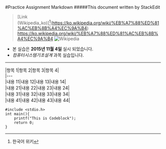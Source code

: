 #Practice Assignment Markdown
#####This document written by StackEdit
>[Link (Wikipedia_ko)][^1](https://ko.wikipedia.org/wiki/%EB%A7%88%ED%81%AC%EB%8B%A4%EC%9A%B4)
><https://ko.wikipedia.org/wiki/%EB%A7%88%ED%81%AC%EB%8B%A4%EC%9A%B4>
>![Wikipedia](https://upload.wikimedia.org/wikipedia/ko/4/44/%EC%A7%81%EB%A5%98%ED%9A%8C%EB%A1%9C%EB%8F%844.jpg)


* 본 실습은 **2015년 11월 4일** 실시 되었습니다.
* *컴퓨터시스템기초설계* 과목 실습입니다.

---


|항목 1|항목 2|항목 3|항목 4|  
|---  
|내용 11|내용 12|내용 13|내용 14|  
|내용 21|내용 22|내용 23|내용 24|  
|내용 31|내용 32|내용 33|내용 34|  
|내용 41|내용 42|내용 43|내용 44|  
	

	#include <stdio.h>
	int main(){
		printf("This is Codeblock");
		return 0; 
	}
[^1]: 한국어 위키
